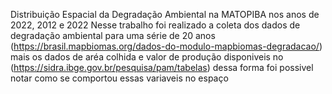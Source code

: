 Distribuição Espacial da Degradação Ambiental na MATOPIBA nos anos de 2022, 2012 e 2022
 
 Nesse trabalho foi realizado a coleta dos dados de degradação ambiental para uma série de 20 anos (https://brasil.mapbiomas.org/dados-do-modulo-mapbiomas-degradacao/) mais os dados de aréa colhida e valor de produção disponiveis no (https://sidra.ibge.gov.br/pesquisa/pam/tabelas) dessa forma foi possivel notar como se comportou essas variaveis no espaço 
